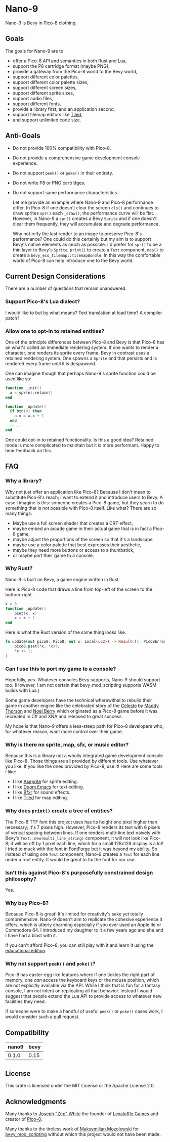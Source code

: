 # Nano-9

Nano-9 is Bevy in [Pico-8](https://www.lexaloffle.com/pico-8.php) clothing.

## Goals

The goals for Nano-9 are to

- offer a Pico-8 API and semantics in both Rust and Lua,
- support the P8 cartridge format (maybe PNG),
- provide a gateway from the Pico-8 world to the Bevy world,
- support different color palettes,
- support different color palette sizes,
- support different screen sizes,
- support different sprite sizes,
- support audio files,
- support different fonts,
- provide a library first, and an application second,
- support tilemap editors like [Tiled](http://www.mapeditor.org),
- and support unlimited code size.

## Anti-Goals

- Do not provide 100% compatibility with Pico-8.
- Do not provide a comprehensive game development console experience.
- Do not support `peek()` or `poke()` in their entirety.
- Do not write P8 or PNG cartridges.
- Do not support same performance characteristics.
  
  Let me provide an example where Nano-9 and Pico-8 performance differ. In
  Pico-8 if one doesn't clear the screen `cls()` and continues to draw sprites
  `spr()` each `_draw()`, the performance curve will be flat. However, in Nano-9
  a `spr()` creates a Bevy `Sprite` and if one doesn't clear them frequently,
  they will accumulate and degrade performance.
  
  Why not reify the last render to an image to preserve Pico-8's performance?
  One could do this certainly but my aim is to support Bevy's native elements as
  much as possible. I'd prefer for `spr()` to be a thin layer to Bevy's
  `Sprite`, `print()` to create a `Text` component, `map()` to create a
  `bevy_ecs_tilemap::TilemapBundle`. In this way the comfortable world of Pico-8
  can help introduce one to the Bevy world.

## Current Design Considerations

There are a number of questions that remain unanswered.

### Support Pico-8's Lua dialect?
I would like to but by what means? Text translation at load time? A compiler
patch?

### Allow one to opt-in to retained entities?
One of the principle differences between Pico-8 and Bevy is that Pico-8 has an
what's called an immediate rendering system. If one wants to render a character,
one renders its sprite every frame. Bevy in contrast uses a retained rendering
system. One spawns a `Sprite` and that persists and is rendered every
frame until it is despawned.

One can imagine though that perhaps Nano-9's sprite function could be used like
so:

``` lua
function _init()
  a = spr(n):retain()
end

function _update()
  if btn(0) then
    a.x = a.x + 1
  end
  -- ...
end
```

One could opt-in to retained functionality. Is this a good idea? Retained mode
is more complicated to maintain but it is more performant. Happy to hear
feedback on this.

## FAQ

### Why a library?

Why not just offer an application like Pico-8? Because I don't mean to
substitute Pico-8's reach; I want to extend it and introduce users to Bevy. A
case I imagine is this: someone creates a Pico-8 game, but they yearn to do
something that is not possible with Pico-8 itself. Like what? There are so many
things:

- Maybe use a full screen shader that creates a CRT effect, 
- maybe embed an arcade game in their actual game that is in fact a
Pico-8 game,
- maybe adjust the proportions of the screen so that it's a
landscape,
- maybe use a color palette that best expresses their aesthetic,
- maybe they need more buttons or access to a thumbstick,
- or maybe port their game to a console.

### Why Rust?

Nano-9 is built on Bevy, a game engine written in Rust. 

Here is Pico-8 code that draws a line from top-left of the screen to
the bottom-right.

``` lua
x = 0
function _update()
    pset(x, x)
    x = x + 1
end
```
Here is what the Rust version of the same thing looks like.

``` rust
fn update(mut pico8: Pico8, mut x: Local<u32>) -> Result<(), Pico8Error> {
    pico8.pset(*x, *x)?;
    *x += 1;
}
```

### Can I use this to port my game to a console?

Hopefully, yes. Whatever consoles Bevy supports, Nano-9 should support too.
(However, I am not certain that bevy_mod_scripting supports WASM builds with
Lua.)

Some game developers have the technical wherewithal to rebuild their game in
another engine like the celebrated story of the
[Celeste](https://www.thatguyglen.com/article/MSKOQr_YS-U) by [Maddy
Thorson](https://www.maddymakesgames.com) and [Noel Berry](https://noelberry.ca)
which originated as a Pico-8 game before it was recreated in C# and XNA and
released to great success.

My hope is that Nano-9 offers a less-steep path for Pico-8 developers who, for
whatever reason, want more control over their game.

### Why is there no sprite, map, sfx, or music editor?

Because this is a library not a wholly integrated game development console like
Pico-8. Those things are all provided by different tools. Use whatever you like.
If you like the ones provided by Pico-8, use it! Here are some tools I like:

- I like [Aseprite](https://www.aseprite.org) for sprite editing.
- I like [Doom Emacs](https://github.com/doomemacs/doomemacs?tab=readme-ov-file) for text editing.
- I like [Bfxr](https://www.bfxr.net) for sound effects.
- I like [Tiled](http://www.mapeditor.org) for map editing.

### Why does `print()` create a tree of entities?

The Pico-8 TTF font this project uses has its height one pixel higher than
necessary; it's 7 pixels high. However, Pico-8 renders its text with 6 pixels of
verical spacing between lines. If one renders multi-line text naively with
Bevy's `Text::new(multi_line_string)` component, it will not look like Pico-8;
it will be off by 1 pixel each line, which for a small 128x128 display is a lot!
I tried to muck with the font in [FontForge](https://fontforge.org/en-US/) but
it was beyond my ability. So instead of using one `Text` component, Nano-9
creates a `Text` for each line under a root entity. It would be great to fix the
font for our use.

### Isn't this against Pico-8's purposefully constrained design philosophy?

Yes.

### Why buy Pico-8?

Because Pico-8 is great! It's limited for creativity's sake yet totally
comprehensive. Nano-9 doesn't aim to replicate the cohesive experience it
offers, which is utterly charming especially if you ever used an Apple IIe or
Commodore 64. I introduced my daughter to it a few years ago and she and I have
had a blast with it.

If you can't afford Pico-8, you can still play with it and learn it using the
[educational edition](https://www.pico-8-edu.com).

### Why not support `peek()` and `poke()`?

Pico-8 has easter-egg like features where if one tickles the right part of
memory, one _can_ access the keyboard keys or the mouse position, which are not
explicitly available via the API. While I think that is fun for a fantasy
console, I am not intent on replicating all that behavior. Instead I would
suggest that people extend the Lua API to provide access to whatever new
facilities they need.

If someone were to make a handful of useful `peek()` or `poke()` cases work, I
would consider such a pull request.

## Compatibility

| nano9 | bevy |
|-------|------|
| 0.1.0 | 0.15 |

## License

This crate is licensed under the MIT License or the Apache License 2.0.

## Acknowledgments

Many thanks to [Joseph "Zep" White](https://mastodon.social/@zep) the founder of
[Lexaloffle Games](https://www.lexaloffle.com) and creator of
[Pico-8](https://www.lexaloffle.com/pico-8.php).

Many thanks to the tireless work of [Maksymilian
Mozolewski](https://github.com/makspll) for
[bevy_mod_scripting](https://github.com/makspll/bevy_mod_scripting) without
which this project would not have been made.
